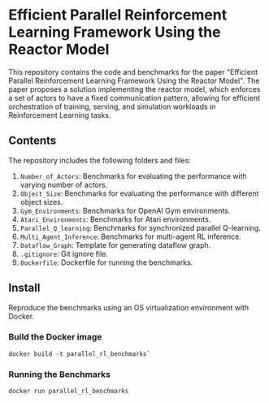 # Efficient Parallel Reinforcement Learning Framework Using the Reactor Model

This repository contains the code and benchmarks for the paper "Efficient Parallel Reinforcement Learning Framework Using the Reactor Model". The paper proposes a solution implementing the reactor model, which enforces a set of actors to have a fixed communication pattern, allowing for efficient orchestration of training, serving, and simulation workloads in Reinforcement Learning tasks.

## Contents

The repository includes the following folders and files:

1. `Number_of_Actors`: Benchmarks for evaluating the performance with varying number of actors.
2. `Object_Size`: Benchmarks for evaluating the performance with different object sizes.
3. `Gym_Environments`: Benchmarks for OpenAI Gym environments.
4. `Atari_Environments`: Benchmarks for Atari environments.
5. `Parallel_Q_learning`: Benchmarks for synchronized parallel Q-learning.
6. `Multi_Agent_Inference`: Benchmarks for multi-agent RL inference.
7. `Dataflow_Graph`: Template for generating dataflow graph.
8. `.gitignore`: Git ignore file.
9. `Dockerfile`: Dockerfile for running the benchmarks.

## Install

Reproduce the benchmarks using an OS virtualization environment with Docker.

### Build the Docker image

```
docker build -t parallel_rl_benchmarks`
```

### Running the Benchmarks

```
docker run parallel_rl_benchmarks
```
